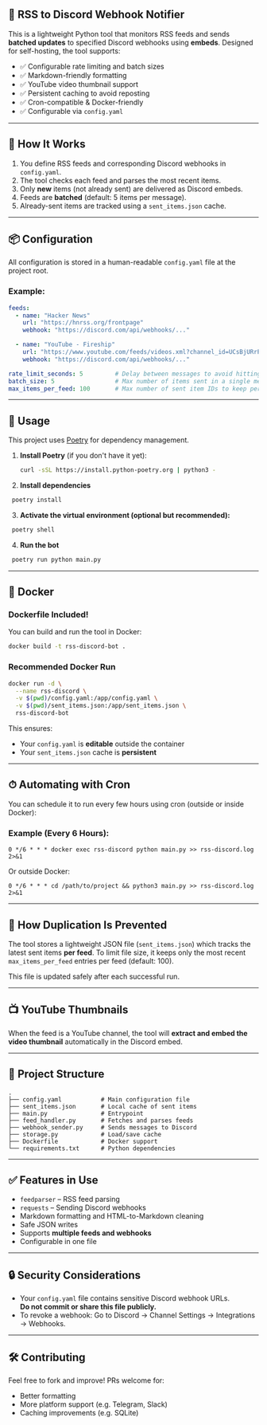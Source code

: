 ## 📰 RSS to Discord Webhook Notifier

This is a lightweight Python tool that monitors RSS feeds and sends **batched updates** to specified Discord webhooks using **embeds**. Designed for self-hosting, the tool supports:

- ✅ Configurable rate limiting and batch sizes  
- ✅ Markdown-friendly formatting  
- ✅ YouTube video thumbnail support  
- ✅ Persistent caching to avoid reposting  
- ✅ Cron-compatible & Docker-friendly  
- ✅ Configurable via `config.yaml`

---

## 🔧 How It Works

1. You define RSS feeds and corresponding Discord webhooks in `config.yaml`.
2. The tool checks each feed and parses the most recent items.
3. Only **new** items (not already sent) are delivered as Discord embeds.
4. Feeds are **batched** (default: 5 items per message).
5. Already-sent items are tracked using a `sent_items.json` cache.

---

## 📦 Configuration

All configuration is stored in a human-readable `config.yaml` file at the project root.

### Example:

```yaml
feeds:
  - name: "Hacker News"
    url: "https://hnrss.org/frontpage"
    webhook: "https://discord.com/api/webhooks/..."

  - name: "YouTube - Fireship"
    url: "https://www.youtube.com/feeds/videos.xml?channel_id=UCsBjURrPoezykLs9EqgamOA"
    webhook: "https://discord.com/api/webhooks/..."

rate_limit_seconds: 5         # Delay between messages to avoid hitting Discord rate limits
batch_size: 5                 # Max number of items sent in a single message
max_items_per_feed: 100       # Max number of sent item IDs to keep per feed
```

---

## 🚀 Usage

This project uses [Poetry](https://python-poetry.org/) for dependency management.

1. **Install Poetry** (if you don't have it yet):

   ```bash
   curl -sSL https://install.python-poetry.org | python3 -
   ```

2. **Install dependencies**

  ```bash
   poetry install
  ```

3. **Activate the virtual environment (optional but recommended):**

  ```bash
   poetry shell
  ```

4. **Run the bot**

  ```bash
   poetry run python main.py
  ```

  
---

## 🐳 Docker

### Dockerfile Included!

You can build and run the tool in Docker:

```bash
docker build -t rss-discord-bot .
```

### Recommended Docker Run

```bash
docker run -d \
  --name rss-discord \
  -v $(pwd)/config.yaml:/app/config.yaml \
  -v $(pwd)/sent_items.json:/app/sent_items.json \
  rss-discord-bot
```

This ensures:
- Your `config.yaml` is **editable** outside the container
- Your `sent_items.json` cache is **persistent**

---

## ⏱ Automating with Cron

You can schedule it to run every few hours using cron (outside or inside Docker):

### Example (Every 6 Hours):

```cron
0 */6 * * * docker exec rss-discord python main.py >> rss-discord.log 2>&1
```

Or outside Docker:

```cron
0 */6 * * * cd /path/to/project && python3 main.py >> rss-discord.log 2>&1
```

---

## 🧠 How Duplication Is Prevented

The tool stores a lightweight JSON file (`sent_items.json`) which tracks the latest sent items **per feed**. To limit file size, it keeps only the most recent `max_items_per_feed` entries per feed (default: 100).

This file is updated safely after each successful run.

---

## 📺 YouTube Thumbnails

When the feed is a YouTube channel, the tool will **extract and embed the video thumbnail** automatically in the Discord embed.

---

## 📁 Project Structure

```
.
├── config.yaml           # Main configuration file
├── sent_items.json       # Local cache of sent items
├── main.py               # Entrypoint
├── feed_handler.py       # Fetches and parses feeds
├── webhook_sender.py     # Sends messages to Discord
├── storage.py            # Load/save cache
├── Dockerfile            # Docker support
└── requirements.txt      # Python dependencies
```

---

## ✅ Features in Use

- `feedparser` – RSS feed parsing
- `requests` – Sending Discord webhooks
- Markdown formatting and HTML-to-Markdown cleaning
- Safe JSON writes
- Supports **multiple feeds and webhooks**
- Configurable in one file

---

## 🔒 Security Considerations

- Your `config.yaml` file contains sensitive Discord webhook URLs.  
  **Do not commit or share this file publicly.**
- To revoke a webhook: Go to Discord → Channel Settings → Integrations → Webhooks.

---

## 🛠 Contributing

Feel free to fork and improve! PRs welcome for:
- Better formatting
- More platform support (e.g. Telegram, Slack)
- Caching improvements (e.g. SQLite)
